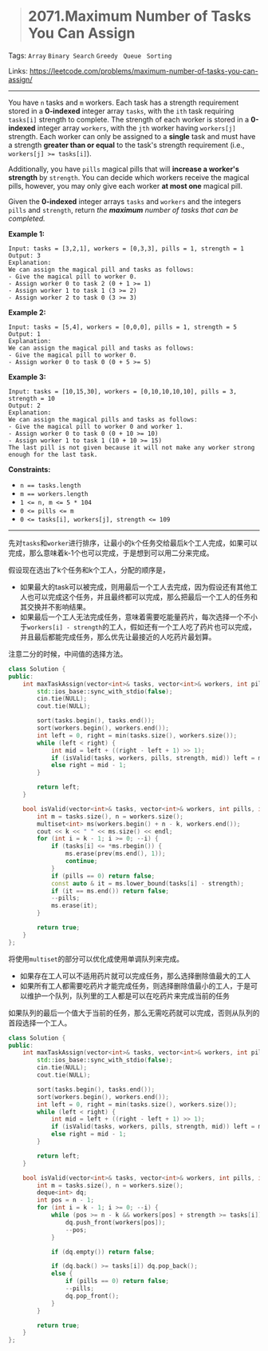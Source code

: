 > # 2071.Maximum Number of Tasks You Can Assign

Tags: `Array` `Binary Search` `Greedy ` `Queue ` `Sorting`

Links: https://leetcode.com/problems/maximum-number-of-tasks-you-can-assign/

----

You have `n` tasks and `m` workers. Each task has a strength requirement stored in a **0-indexed** integer array `tasks`, with the `ith` task requiring `tasks[i]` strength to complete. The strength of each worker is stored in a **0-indexed** integer array `workers`, with the `jth` worker having `workers[j]` strength. Each worker can only be assigned to a **single** task and must have a strength **greater than or equal** to the task's strength requirement (i.e., `workers[j] >= tasks[i]`).

Additionally, you have `pills` magical pills that will **increase a worker's strength** by `strength`. You can decide which workers receive the magical pills, however, you may only give each worker **at most one** magical pill.

Given the **0-indexed** integer arrays `tasks` and `workers` and the integers `pills` and `strength`, return *the **maximum** number of tasks that can be completed.*

 

**Example 1:**

```
Input: tasks = [3,2,1], workers = [0,3,3], pills = 1, strength = 1
Output: 3
Explanation:
We can assign the magical pill and tasks as follows:
- Give the magical pill to worker 0.
- Assign worker 0 to task 2 (0 + 1 >= 1)
- Assign worker 1 to task 1 (3 >= 2)
- Assign worker 2 to task 0 (3 >= 3)
```

**Example 2:**

```
Input: tasks = [5,4], workers = [0,0,0], pills = 1, strength = 5
Output: 1
Explanation:
We can assign the magical pill and tasks as follows:
- Give the magical pill to worker 0.
- Assign worker 0 to task 0 (0 + 5 >= 5)
```

**Example 3:**

```
Input: tasks = [10,15,30], workers = [0,10,10,10,10], pills = 3, strength = 10
Output: 2
Explanation:
We can assign the magical pills and tasks as follows:
- Give the magical pill to worker 0 and worker 1.
- Assign worker 0 to task 0 (0 + 10 >= 10)
- Assign worker 1 to task 1 (10 + 10 >= 15)
The last pill is not given because it will not make any worker strong enough for the last task.
```

 

**Constraints:**

- `n == tasks.length`
- `m == workers.length`
- `1 <= n, m <= 5 * 104`
- `0 <= pills <= m`
- `0 <= tasks[i], workers[j], strength <= 109`

-----

先对`tasks`和`worker`进行排序，让最小的`k`个任务交给最后k个工人完成，如果可以完成，那么意味着k-1个也可以完成，于是想到可以用二分来完成。

假设现在选出了k个任务和k个工人，分配的顺序是，

* 如果最大的task可以被完成，则用最后一个工人去完成，因为假设还有其他工人也可以完成这个任务，并且最终都可以完成，那么把最后一个工人的任务和其交换并不影响结果。
* 如果最后一个工人无法完成任务，意味着需要吃能量药片，每次选择一个不小于`workers[i] - strength`的工人，假如还有一个工人吃了药片也可以完成，并且最后都能完成任务，那么优先让最接近的人吃药片最划算。

注意二分的时候，中间值的选择方法。

```c++
class Solution {
public:
    int maxTaskAssign(vector<int>& tasks, vector<int>& workers, int pills, int strength) {
        std::ios_base::sync_with_stdio(false);
        cin.tie(NULL);
        cout.tie(NULL);

        sort(tasks.begin(), tasks.end());
        sort(workers.begin(), workers.end());
        int left = 0, right = min(tasks.size(), workers.size());
        while (left < right) {
            int mid = left + ((right - left + 1) >> 1);
            if (isValid(tasks, workers, pills, strength, mid)) left = mid; 
            else right = mid - 1;
        }

        return left;
    }

    bool isValid(vector<int>& tasks, vector<int>& workers, int pills, int strength, int k) {
        int m = tasks.size(), n = workers.size();
        multiset<int> ms(workers.begin() + n - k, workers.end());
        cout << k << " " << ms.size() << endl;
        for (int i = k - 1; i >= 0; --i) {
            if (tasks[i] <= *ms.rbegin()) {
                ms.erase(prev(ms.end(), 1));
                continue;
            }
            if (pills == 0) return false;
            const auto & it = ms.lower_bound(tasks[i] - strength);
            if (it == ms.end()) return false;
            --pills;
            ms.erase(it);
        }

        return true;
    }
};
```

将使用`multiset`的部分可以优化成使用单调队列来完成。

* 如果存在工人可以不适用药片就可以完成任务，那么选择删除值最大的工人
* 如果所有工人都需要吃药片才能完成任务，则选择删除值最小的工人，于是可以维护一个队列，队列里的工人都是可以在吃药片来完成当前的任务

如果队列的最后一个值大于当前的任务，那么无需吃药就可以完成，否则从队列的首段选择一个工人。

```c++
class Solution {
public:
    int maxTaskAssign(vector<int>& tasks, vector<int>& workers, int pills, int strength) {
        std::ios_base::sync_with_stdio(false);
        cin.tie(NULL);
        cout.tie(NULL);

        sort(tasks.begin(), tasks.end());
        sort(workers.begin(), workers.end());
        int left = 0, right = min(tasks.size(), workers.size());
        while (left < right) {
            int mid = left + ((right - left + 1) >> 1);
            if (isValid(tasks, workers, pills, strength, mid)) left = mid; 
            else right = mid - 1;
        }

        return left;
    }

    bool isValid(vector<int>& tasks, vector<int>& workers, int pills, int strength, int k) {
        int m = tasks.size(), n = workers.size();
        deque<int> dq;
        int pos = n - 1;
        for (int i = k - 1; i >= 0; --i) {
            while (pos >= n - k && workers[pos] + strength >= tasks[i]) {
                dq.push_front(workers[pos]);
                --pos;
            }

            if (dq.empty()) return false;

            if (dq.back() >= tasks[i]) dq.pop_back();
            else {
                if (pills == 0) return false;
                --pills;
                dq.pop_front();
            }
        }

        return true;
    }
};
```




